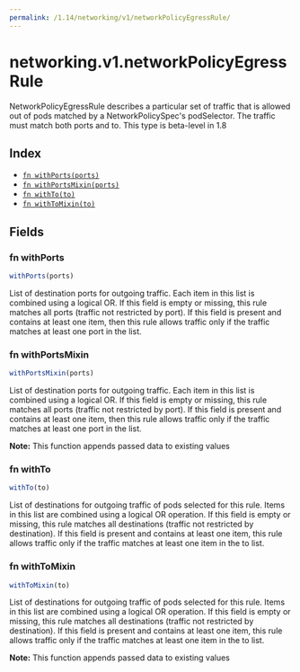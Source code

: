 ```yaml
---
permalink: /1.14/networking/v1/networkPolicyEgressRule/
---
```


# networking.v1.networkPolicyEgressRule

NetworkPolicyEgressRule describes a particular set of traffic that is allowed out of pods matched by a NetworkPolicySpec's podSelector. The traffic must match both ports and to. This type is beta-level in 1.8

## Index

* [`fn withPorts(ports)`](#fn-withports)
* [`fn withPortsMixin(ports)`](#fn-withportsmixin)
* [`fn withTo(to)`](#fn-withto)
* [`fn withToMixin(to)`](#fn-withtomixin)

## Fields

### fn withPorts

```ts
withPorts(ports)
```

List of destination ports for outgoing traffic. Each item in this list is combined using a logical OR. If this field is empty or missing, this rule matches all ports (traffic not restricted by port). If this field is present and contains at least one item, then this rule allows traffic only if the traffic matches at least one port in the list.

### fn withPortsMixin

```ts
withPortsMixin(ports)
```

List of destination ports for outgoing traffic. Each item in this list is combined using a logical OR. If this field is empty or missing, this rule matches all ports (traffic not restricted by port). If this field is present and contains at least one item, then this rule allows traffic only if the traffic matches at least one port in the list.

**Note:** This function appends passed data to existing values

### fn withTo

```ts
withTo(to)
```

List of destinations for outgoing traffic of pods selected for this rule. Items in this list are combined using a logical OR operation. If this field is empty or missing, this rule matches all destinations (traffic not restricted by destination). If this field is present and contains at least one item, this rule allows traffic only if the traffic matches at least one item in the to list.

### fn withToMixin

```ts
withToMixin(to)
```

List of destinations for outgoing traffic of pods selected for this rule. Items in this list are combined using a logical OR operation. If this field is empty or missing, this rule matches all destinations (traffic not restricted by destination). If this field is present and contains at least one item, this rule allows traffic only if the traffic matches at least one item in the to list.

**Note:** This function appends passed data to existing values